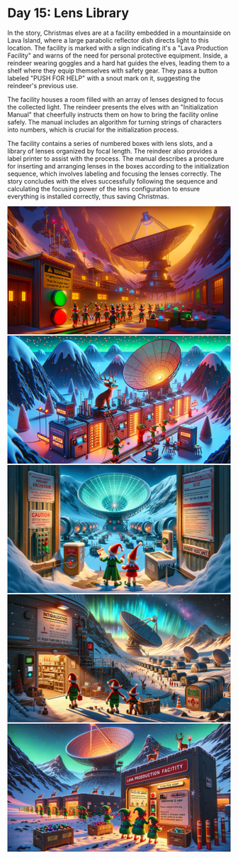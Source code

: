 # Day 15: Lens Library

In the story, Christmas elves are at a facility embedded in a mountainside on Lava Island, where a large parabolic
reflector dish directs light to this location. The facility is marked with a sign indicating it's a "Lava Production
Facility" and warns of the need for personal protective equipment. Inside, a reindeer wearing goggles and a hard hat
guides the elves, leading them to a shelf where they equip themselves with safety gear. They pass a button labeled "PUSH
FOR HELP" with a snout mark on it, suggesting the reindeer's previous use.

The facility houses a room filled with an array of lenses designed to focus the collected light. The reindeer presents
the elves with an "Initialization Manual" that cheerfully instructs them on how to bring the facility online safely. The
manual includes an algorithm for turning strings of characters into numbers, which is crucial for the initialization
process.

The facility contains a series of numbered boxes with lens slots, and a library of lenses organized by focal length. The
reindeer also provides a label printer to assist with the process. The manual describes a procedure for inserting and
arranging lenses in the boxes according to the initialization sequence, which involves labeling and focusing the lenses
correctly. The story concludes with the elves successfully following the sequence and calculating the focusing power of
the lens configuration to ensure everything is installed correctly, thus saving Christmas.

![img_01.png](img_01.png)
![img_02.png](img_02.png)
![img_03.png](img_03.png)
![img_04.png](img_04.png)
![img_05.png](img_05.png)